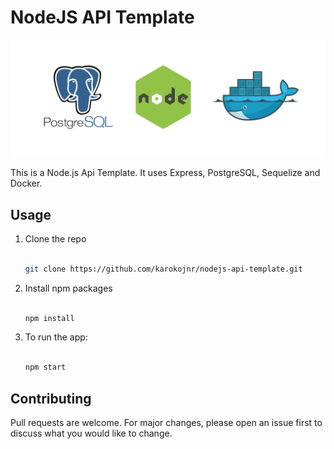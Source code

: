 # NodeJS API Template

![alt text](./nodejs-api.png)

This is a Node.js Api Template. It uses Express, PostgreSQL, Sequelize and Docker.

## Usage

1. Clone the repo

   ```sh

   git clone https://github.com/karokojnr/nodejs-api-template.git

   ```

2. Install npm packages

   ```sh

   npm install

   ```

3. To run the app:

   ```sh

   npm start

   ```
## Contributing

Pull requests are welcome. For major changes, please open an issue first to discuss what you would like to change.